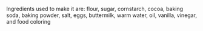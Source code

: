 Ingredients used to make it are:
flour, sugar, cornstarch, cocoa, baking soda, baking powder, salt, eggs, buttermilk, warm water, oil, vanilla, vinegar, and food coloring